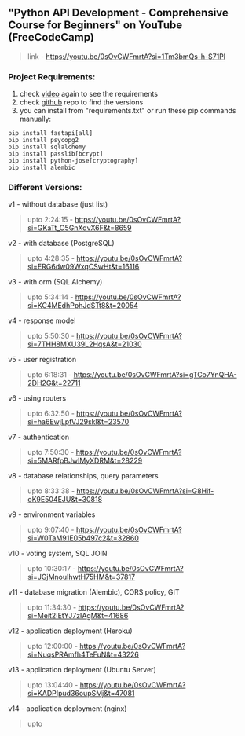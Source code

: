 ## "Python API Development - Comprehensive Course for Beginners" on YouTube (FreeCodeCamp)
> link - https://youtu.be/0sOvCWFmrtA?si=1Tm3bmQs-h-S71Pl

### Project Requirements:
1. check [video](https://youtu.be/0sOvCWFmrtA?si=3kpURiT1pZ-H_4Lq) again to see the requirements
2. check [github](https://github.com/Sanjeev-Thiyagarajan/fastapi-course) repo to find the versions
3. you can install from "requirements.txt" or run these pip commands manually:
```
pip install fastapi[all]
pip install psycopg2
pip install sqlalchemy
pip install passlib[bcrypt]
pip install python-jose[cryptography]
pip install alembic
```

### Different Versions:
v1 - without database (just list)
> upto 2:24:15 - https://youtu.be/0sOvCWFmrtA?si=GKaTt_O5GnXdvX6F&t=8659

v2 - with database (PostgreSQL)
> upto 4:28:35 - https://youtu.be/0sOvCWFmrtA?si=ERG6dw09WxqCSwHt&t=16116

v3 - with orm (SQL Alchemy)
> upto 5:34:14 - https://youtu.be/0sOvCWFmrtA?si=KC4MEdhPphJdSTt8&t=20054

v4 - response model
> upto 5:50:30 - https://youtu.be/0sOvCWFmrtA?si=7THH8MXU39L2HqsA&t=21030

v5 - user registration
> upto 6:18:31 - https://youtu.be/0sOvCWFmrtA?si=gTCo7YnQHA-2DH2G&t=22711

v6 - using routers
> upto 6:32:50 - https://youtu.be/0sOvCWFmrtA?si=ha6EwjLptVJ29skl&t=23570

v7 - authentication 
> upto 7:50:30 - https://youtu.be/0sOvCWFmrtA?si=5MARfpBJwlMyXDRM&t=28229

v8 - database relationships, query parameters
> upto 8:33:38 - https://youtu.be/0sOvCWFmrtA?si=G8Hif-oK9E504EJU&t=30818

v9 - environment variables
> upto 9:07:40 - https://youtu.be/0sOvCWFmrtA?si=W0TaM91E05b497c2&t=32860

v10 - voting system, SQL JOIN
> upto 10:30:17 - https://youtu.be/0sOvCWFmrtA?si=JGjMnouIhwtH75HM&t=37817

v11 - database migration (Alembic), CORS policy, GIT 
> upto 11:34:30 - https://youtu.be/0sOvCWFmrtA?si=Meit2IEtYJ7zIAgM&t=41686

v12 - application deployment (Heroku)
> upto 12:00:00 - https://youtu.be/0sOvCWFmrtA?si=NuqsPRAmfh4TeFuN&t=43226

v13 - application deployment (Ubuntu Server)
> upto 13:04:40 - https://youtu.be/0sOvCWFmrtA?si=KADPIpud36oupSMj&t=47081

v14 - application deployment (nginx)
> upto 




